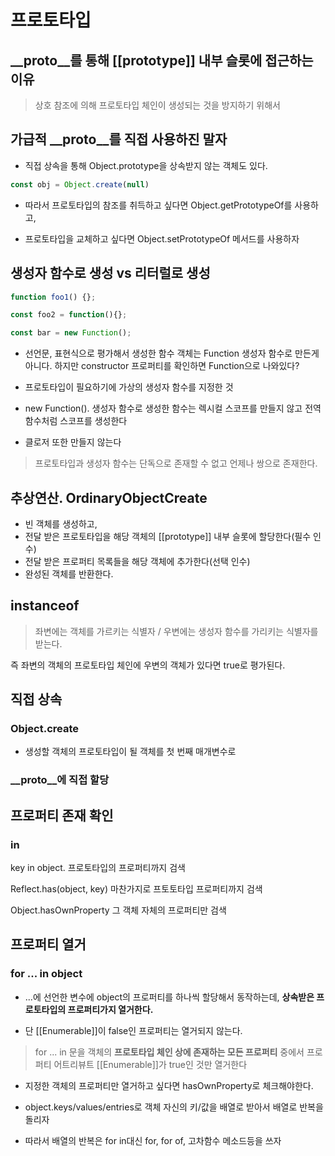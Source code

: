 # 프로토타입

## \_\_proto\_\_를 통해 [[prototype]] 내부 슬롯에 접근하는 이유

> 상호 참조에 의해 프로토타입 체인이 생성되는 것을 방지하기 위해서 

## 가급적 \_\_proto\_\_를 직접 사용하진 말자

- 직접 상속을 통해 Object.prototype을 상속받지 않는 객체도 있다. 

```javascript
const obj = Object.create(null)
```

- 따라서 프로토타입의 참조를 취득하고 싶다면 Object.getPrototypeOf를 사용하고,

- 프로토타입을 교체하고 싶다면 Object.setPrototypeOf 메서드를 사용하자 

## 생성자 함수로 생성 vs 리터럴로 생성

```javascript
function foo1() {};

const foo2 = function(){};

const bar = new Function();
```

- 선언문, 표현식으로 평가해서 생성한 함수 객체는 Function 생성자 함수로 만든게 아니다. 하지만 constructor 프로퍼티를 확인하면 Function으로 나와있다?

- 프로토타입이 필요하기에 가상의 생성자 함수를 지정한 것

- new Function(). 생성자 함수로 생성한 함수는 렉시컬 스코프를 만들지 않고 전역 함수처럼 스코프를 생성한다

- 클로저 또한 만들지 않는다

> 프로토타입과 생성자 함수는 단독으로 존재할 수 없고 언제나 쌍으로 존재한다. 

## 추상연산. OrdinaryObjectCreate

- 빈 객체를 생성하고, 
- 전달 받은 프로토타입을 해당 객체의 [[prototype]] 내부 슬롯에 할당한다(필수 인수)
- 전달 받은 프로퍼티 목록들을 해당 객체에 추가한다(선택 인수)
- 완성된 객체를 반환한다.

## instanceof 

> 좌변에는 객체를 가르키는 식별자 / 우변에는 생성자 함수를 가리키는 식별자를 받는다.

즉 좌변의 객체의 프로토타입 체인에 우변의 객체가 있다면 true로 평가된다. 

## 직접 상속

### Object.create

- 생성할 객체의 프로토타입이 될 객체를 첫 번째 매개변수로

### __proto__에 직접 할당

## 프로퍼티 존재 확인

### in

key in object. 프로토타입의 프로퍼티까지 검색

Reflect.has(object, key) 마찬가지로 프토토타입 프로퍼티까지 검색

Object.hasOwnProperty 그 객체 자체의 프로퍼티만 검색 


## 프로퍼티 열거

### for ... in object

- ...에 선언한 변수에 object의 프로퍼티를 하나씩 할당해서 동작하는데, **상속받은 프로토타입의 프로퍼티가지 열거한다.**

- 단 [[Enumerable]]이 false인 프로퍼티는 열거되지 않는다.

> for ... in 문을 객체의 **프로토타입 체인 상에 존재하는 모든 프로퍼티** 중에서 프로퍼티 어트리뷰트 [[Enumerable]]가 true인 것만 열거한다

- 지정한 객체의 프로퍼티만 열거하고 싶다면 hasOwnProperty로 체크해야한다. 

- object.keys/values/entries로 객체 자신의 키/값을 배열로 받아서 배열로 반복을 돌리자

- 따라서 배열의 반복은 for in대신 for, for of, 고차함수 메소드등을 쓰자



